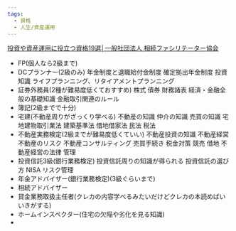 ```yaml
---
tags:
  - 資格
  - 人生/資産運用
---
```

[投資や資産運用に役立つ資格19選│一般社団法人 相続ファシリテーター協会](https://www.jifa-c.net/blog/toushishikaku/)
- FP(個人なら2級まで)
- DCプランナー(2級のみ)
	年金制度と退職給付金制度
	確定拠出年金制度
	投資知識
	ライフプランニング、リタイアメントプランニング
- 証券外務員(2種が難易度低くておすすめ)
	株式
	債券
	財務諸表
	経済・金融全般の基礎知識
	金融取引関連のルール
- 簿記(2級までで十分)
- 宅建(不動産周りがざっくり学べる)
	不動産の知識
	仲介の知識
	売買の知識
	宅地建物取引業法
	建築基準法
	借地借家法
	民法
	税法 
- 不動産実務検定(2級までが難易度低くていい) 不動産投資の知識
	不動産経営
	不動産のリスク
	不動産コンサルティング
	売買手続き
	税金対策
	競売
	借地
	不動産経営の法律
	管理
- 投資信託3級(銀行業務検定)
投資信託周りの知識が得られる
	投資信託の選び方
	NISA
	リスク管理
- 年金アドバイザー(銀行業務検定)(3級ぐらいまで)
- 相続アドバイザー
- 貸金業務取扱主任者(クレカの内容学べるみたいだけどクレカの本読めばいいきがする)
- ホームインスペクター(住宅の欠陥や劣化を見る知識)
- 